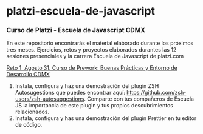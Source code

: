 # platzi-escuela-de-javascript
### Curso de Platzi - Escuela de Javascript CDMX

En este repositorio encontrarás el material elaborado durante los próximos tres meses. Ejercicios, retos y proyectos elaborados durantes las 12 sesiones presenciales y la carrera Escuela de Javascript de platzi.com


[Reto 1. Agosto 31. Curso de Prework: Buenas Prácticas y Entorno de Desarrollo CDMX](https://github.com/gemeloportillo/platzi-escuela-de-javascript/tree/reto_1/retos/reto_1)

1. Instala, configura y haz una demostración del plugin ZSH Autosugestions que puedes encontrar aquí: https://github.com/zsh-users/zsh-autosuggestions. Comparte con tus compañeros de Escuela JS la importancia de este plugin y tus propios descubrimientos relacionados.
2. Instala, configura y has una demostración del plugin Prettier en tu editor de código.
